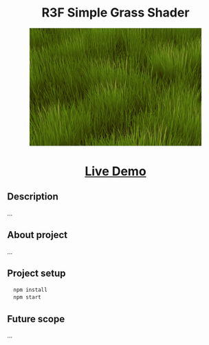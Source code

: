 # <div align="center">R3F Simple Grass Shader</div>

<div align="center"/>
<img width="400" alt="main-logo" src="./src/assets/grass-label.png" />
</div>

# <div align="center">[Live Demo](https://pavlienko.github.io/r3f-simple-grass-shader)</div>

## Description
...

## About project

...

## Project setup

```js
  npm install
  npm start
```

## Future scope

...
